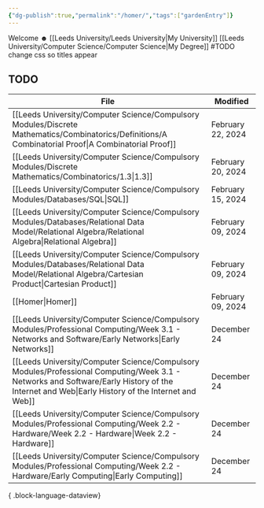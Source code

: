 ```yaml
---
{"dg-publish":true,"permalink":"/homer/","tags":["gardenEntry"]}
---
```


Welcome ☻ 
[[Leeds University/Leeds University\|My University]]
[[Leeds University/Computer Science/Computer Science\|My Degree]]
#TODO change css so titles appear

## TODO
| File                                                                                                                                                                                             | Modified          |
| ------------------------------------------------------------------------------------------------------------------------------------------------------------------------------------------------ | ----------------- |
| [[Leeds University/Computer Science/Compulsory Modules/Discrete Mathematics/Combinatorics/Definitions/A Combinatorial Proof\|A Combinatorial Proof]]                                          | February 22, 2024 |
| [[Leeds University/Computer Science/Compulsory Modules/Discrete Mathematics/Combinatorics/1.3\|1.3]]                                                                                          | February 20, 2024 |
| [[Leeds University/Computer Science/Compulsory Modules/Databases/SQL\|SQL]]                                                                                                                   | February 15, 2024 |
| [[Leeds University/Computer Science/Compulsory Modules/Databases/Relational Data Model/Relational Algebra/Relational Algebra\|Relational Algebra]]                                            | February 09, 2024 |
| [[Leeds University/Computer Science/Compulsory Modules/Databases/Relational Data Model/Relational Algebra/Cartesian Product\|Cartesian Product]]                                              | February 09, 2024 |
| [[Homer\|Homer]]                                                                                                                                                                              | February 09, 2024 |
| [[Leeds University/Computer Science/Compulsory Modules/Professional Computing/Week 3.1 - Networks and Software/Early Networks\|Early Networks]]                                               | December 24       |
| [[Leeds University/Computer Science/Compulsory Modules/Professional Computing/Week 3.1 - Networks and Software/Early History of the Internet and Web\|Early History of the Internet and Web]] | December 24       |
| [[Leeds University/Computer Science/Compulsory Modules/Professional Computing/Week 2.2 - Hardware/Week 2.2 - Hardware\|Week 2.2 - Hardware]]                                                  | December 24       |
| [[Leeds University/Computer Science/Compulsory Modules/Professional Computing/Week 2.2 - Hardware/Early Computing\|Early Computing]]                                                          | December 24       |

{ .block-language-dataview}
